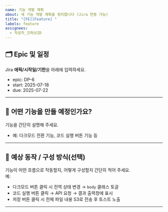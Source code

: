 ```yaml
---
name: 기능 개발 계획
about: 새 기능 개발 계획을 정리합니다 (Jira 연동 가능)
title: "[FE][Feature] "
labels: feature
assignees: 
  - 작성자_깃허브ID
---
```


## 🗂️ Epic 및 일정
Jira **에픽/시작일/기한**을 아래에 입력하세요.

- epic: DP-6
- start: 2025-07-18
- due: 2025-07-22

---

## 🧠 어떤 기능을 만들 예정인가요?
기능을 간단히 설명해 주세요.
- 예: 다크모드 전환 기능, 코드 실행 버튼 기능 등

---

## 🔄 예상 동작 / 구성 방식(선택)
기능이 어떤 흐름으로 작동할지, 어떻게 구성할지 간단히 적어 주세요.  
예:
- 다크모드 버튼 클릭 시 전역 상태 변경 → `body` 클래스 토글
- 코드 실행 버튼 클릭 → API 요청 → 결과 출력창에 표시
- 저장 버튼 클릭 시 전체 파일 내용 S3로 전송 후 토스트 노출

---
